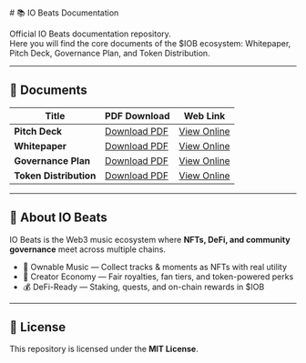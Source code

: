 \# 📚 IO Beats Documentation  

Official IO Beats documentation repository.  
Here you will find the core documents of the $IOB ecosystem: Whitepaper, Pitch Deck, Governance Plan, and Token Distribution.  

---

## 🔹 Documents  

| Title | PDF Download | Web Link |
|-------|--------------|----------|
| **Pitch Deck** | [Download PDF](./iobeats-pitch-deck.pdf) | [View Online](https://open.iobeats.com/doc/iobeats-pitch-deck.pdf) |
| **Whitepaper** | [Download PDF](./iobeats-white-paper.pdf) | [View Online](https://open.iobeats.com/doc/iobeats-white-paper.pdf) |
| **Governance Plan** | [Download PDF](./iobeats-Governance-plan.pdf) | [View Online](https://open.iobeats.com/doc/iobeats-Governance-plan.pdf) |
| **Token Distribution** | [Download PDF](./iobeats-token-distribution.pdf) | [View Online](https://open.iobeats.com/doc/iobeats-token-distribution.pdf) |

---

## 🔹 About IO Beats  

IO Beats is the Web3 music ecosystem where **NFTs, DeFi, and community governance** meet across multiple chains.  
- 🎵 Ownable Music — Collect tracks & moments as NFTs with real utility  
- 👥 Creator Economy — Fair royalties, fan tiers, and token-powered perks  
- 💰 DeFi-Ready — Staking, quests, and on-chain rewards in $IOB  

---

## 🔹 License  

This repository is licensed under the **MIT License**.  

